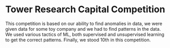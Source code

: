 # Tower Research Capital Competition 

This competition is based on our ability to find anomalies in data, we were given data for some toy company and we had to find patterns in the data. We used various tactics of ML, both supervised and unsupervised learning to get the correct patterns. Finally, we stood 10th in this competition.
